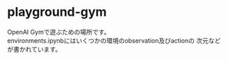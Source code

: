 # playground-gym
OpenAI Gymで遊ぶための場所です。  
environments.ipynbにはいくつかの環境のobservation及びactionの
次元などが書かれています。
